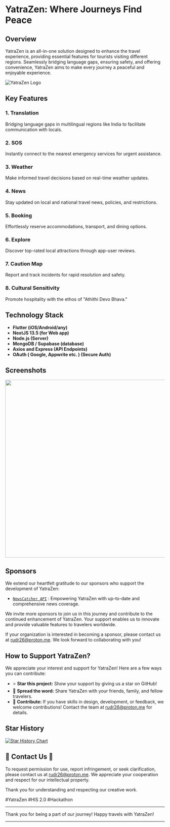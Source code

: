 
# YatraZen: Where Journeys Find Peace

## Overview

YatraZen is an all-in-one solution designed to enhance the travel experience, providing essential features for tourists visiting different regions. Seamlessly bridging language gaps, ensuring safety, and offering convenience, YatraZen aims to make every journey a peaceful and enjoyable experience.

![YatraZen Logo](https://ucarecdn.com/b71f779c-9894-48cf-9383-6ce0256d5956/-/scale_crop/385x91/-/format/auto/-/quality/normal/-/rasterize/)

## Key Features

### 1. Translation
Bridging language gaps in multilingual regions like India to facilitate communication with locals.

### 2. SOS
Instantly connect to the nearest emergency services for urgent assistance.

### 3. Weather
Make informed travel decisions based on real-time weather updates.

### 4. News
Stay updated on local and national travel news, policies, and restrictions.

### 5. Booking
Effortlessly reserve accommodations, transport, and dining options.

### 6. Explore
Discover top-rated local attractions through app-user reviews.

### 7. Caution Map
Report and track incidents for rapid resolution and safety.

### 8. Cultural Sensitivity
Promote hospitality with the ethos of "Athithi Devo Bhava."

## Technology Stack

- **Flutter (iOS/Android/any)**
- **NextJS 13.5 (for Web app)**
-  **Node.js (Server)**
- **MongoDB / Supabase (database)**
- **Axios and Express (API Endpoints)**
- **OAuth ( Google, Appwrite etc. ) (Secure Auth)**

## Screenshots

<img src="https://ucarecdn.com/1c53f2b7-4a42-4e6a-b4c0-ad298bbba937/-/scale_crop/838x1264/-/format/auto/-/quality/best/" width="560">

## Sponsors

We extend our heartfelt gratitude to our sponsors who support the development of YatraZen:

- [```NewsCatcher API```](https://www.newscatcherapi.com/) : Empowering YatraZen with up-to-date and comprehensive news coverage.

We invite more sponsors to join us in this journey and contribute to the continued enhancement of YatraZen. Your support enables us to innovate and provide valuable features to travelers worldwide.

If your organization is interested in becoming a sponsor, please contact us at [rudr26@proton.me](mailto:rudr26@proton.me). We look forward to collaborating with you!

## How to Support YatraZen?

We appreciate your interest and support for YatraZen! Here are a few ways you can contribute:

- ⭐ **Star this project:** Show your support by giving us a star on GitHub!
- 📣 **Spread the word:** Share YatraZen with your friends, family, and fellow travelers.
- 🚀 **Contribute:** If you have skills in design, development, or feedback, we welcome contributions! Contact the team at rudr26@proton.me for details.

## Star History

[![Star History Chart](https://api.star-history.com/svg?repos=NisargPatel14/yatrazen-HIS&type=Timeline)](https://star-history.com/#ru-dr/v3&Timeline)

## 📧 Contact Us 📧

To request permission for use, report infringement, or seek clarification, please contact us at [rudr26@proton.me](mailto:rudr26@proton.me). We appreciate your cooperation and respect for our intellectual property.

Thank you for understanding and respecting our creative work.

#YatraZen #HIS 2.0 #Hackathon

---

Thank you for being a part of our journey!
Happy travels with YatraZen!

---
